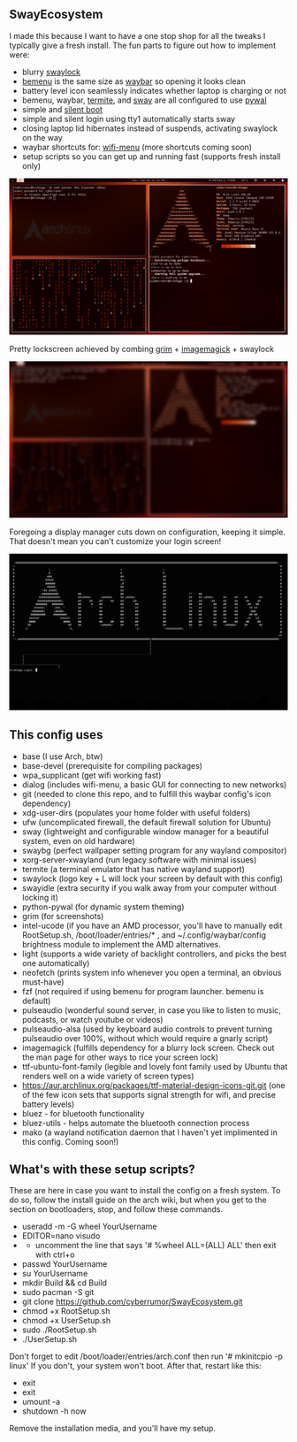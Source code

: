 SwayEcosystem
--------------------------------------------------
I made this because I want to have a one stop shop
for all the tweaks I typically give a fresh install. 
The fun parts to figure out how to implement were:
- blurry [swaylock](https://github.com/swaywm/swaylock)
- [bemenu](https://github.com/Cloudef/bemenu) is the same size as [waybar](https://github.com/Alexays/Waybar/) so opening it looks clean
- battery level icon seamlessly indicates whether laptop is charging or not
- bemenu, waybar, [termite](https://github.com/thestinger/termite), and [sway](https://github.com/swaywm/sway) are all configured to use [pywal](https://github.com/dylanaraps/pywal)
- simple and [silent boot](https://wiki.archlinux.org/index.php/Silent_boot)
- simple and silent login using tty1 automatically starts sway
- closing laptop lid hibernates instead of suspends, activating swaylock on the way
- waybar shortcuts for: [wifi-menu](https://github.com/joukewitteveen/netctl/blob/master/src/wifi-menu) (more shortcuts coming soon)
- setup scripts so you can get up and running fast (supports fresh install only)

<img src="/home/cyberrumor/screenshot.png">

Pretty lockscreen achieved by combing [grim](https://github.com/emersion/grim) + [imagemagick](https://imagemagick.org/index.php) + swaylock

<img src="/home/cyberrumor/blurshot.png">

Foregoing a display manager cuts down on configuration, keeping it simple. That doesn't mean you can't customize your login screen!

<img src="/home/cyberrumor/issue.png">

This config uses
--------------------------------------------------
- base (I use Arch, btw)
- base-devel (prerequisite for compiling packages)
- wpa_supplicant (get wifi working fast)
- dialog (includes wifi-menu, a basic GUI for connecting to new networks)
- git (needed to clone this repo, and to fulfill this waybar config's icon dependency)
- xdg-user-dirs (populates your home folder with useful folders)
- ufw (uncomplicated firewall, the default firewall solution for Ubuntu)
- sway (lightweight and configurable window manager for a beautiful system, even on old hardware)
- swaybg (perfect wallpaper setting program for any wayland compositor)
- xorg-server-xwayland (run legacy software with minimal issues)
- termite (a terminal emulator that has native wayland support)
- swaylock (logo key + L will lock your screen by default with this config)
- swayidle (extra security if you walk away from your computer without locking it)
- python-pywal (for dynamic system theming)
- grim (for screenshots)
- intel-ucode (if you have an AMD processor, you'll have to manually edit RootSetup.sh, /boot/loader/entries/* , and ~/.config/waybar/config brightness module to implement the AMD alternatives.
- light (supports a wide variety of backlight controllers, and picks the best one automatically)
- neofetch (prints system info whenever you open a terminal, an obvious must-have)
- fzf (not required if using bemenu for program launcher. bemenu is default)
- pulseaudio (wonderful sound server, in case you like to listen to music, podcasts, or watch youtube or videos)
- pulseaudio-alsa (used by keyboard audio controls to prevent turning pulseaudio over 100%, without which would require a gnarly script)
- imagemagick (fulfills dependency for a blurry lock screen. Check out the man page for other ways to rice your screen lock)
- ttf-ubuntu-font-family (legible and lovely font family used by Ubuntu that renders well on a wide variety of screen types)
- https://aur.archlinux.org/packages/ttf-material-design-icons-git.git (one of the few icon sets that supports signal strength for wifi, and precise battery levels)
- bluez - for bluetooth functionality
- bluez-utils - helps automate the bluetooth connection process
- mako (a wayland notification daemon that I haven't yet implimented in this config. Coming soon!)

What's with these setup scripts?
--------------------------------------------------
These are here in case you want to install the config on a fresh system.
To do so, follow the install guide on the arch wiki, but when you get
to the section on bootloaders, stop, and follow these commands. 

- useradd -m -G wheel YourUsername
- EDITOR=nano visudo
- - uncomment the line that says '# %wheel ALL=(ALL) ALL' then exit with ctrl+o
- passwd YourUsername
- su YourUsername
- mkdir Build && cd Build
- sudo pacman -S git
- git clone https://github.com/cyberrumor/SwayEcosystem.git
- chmod +x RootSetup.sh
- chmod +x UserSetup.sh
- sudo ./RootSetup.sh
- ./UserSetup.sh

Don't forget to edit /boot/loader/entries/arch.conf then run '# mkinitcpio -p linux'
If you don't, your system won't boot. After that, restart like this:

- exit
- exit
- umount -a
- shutdown -h now

Remove the installation media, and you'll have my setup. 
